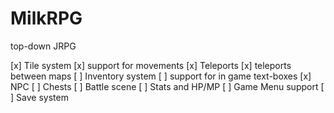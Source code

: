 # MilkRPG

top-down JRPG

[x] Tile system
[x] support for movements
[x] Teleports 
[x] teleports between maps
[ ] Inventory system
[ ] support for in game text-boxes
[x] NPC
[ ] Chests
[ ] Battle scene
[ ] Stats and HP/MP
[ ] Game Menu support
[ ] Save system


